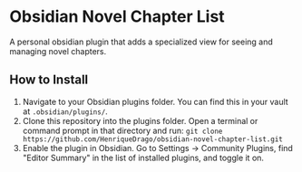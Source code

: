 # Obsidian Novel Chapter List
A personal obsidian plugin that adds a specialized view for seeing and managing novel chapters.
## How to Install
1. Navigate to your Obsidian plugins folder. You can find this in your vault at `.obsidian/plugins/`.
2. Clone this repository into the plugins folder. Open a terminal or command prompt in that directory and run: `git clone https://github.com/HenriqueDrago/obsidian-novel-chapter-list.git`
3. Enable the plugin in Obsidian. Go to Settings -> Community Plugins, find "Editor Summary" in the list of installed plugins, and toggle it on.